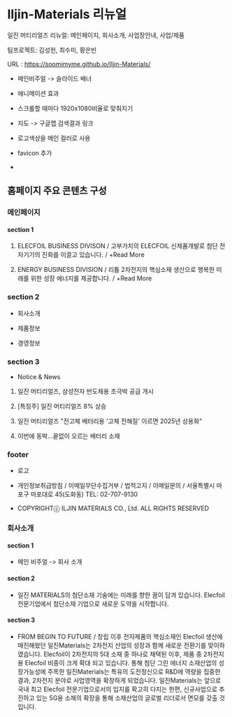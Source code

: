# Iljin-Materials 리뉴얼

일진 머티리얼즈 리뉴얼: 메인페이지, 회사소개, 사업장안내, 사업/제품

팀프로젝트: 김성헌, 최수미, 황은빈

URL : https://soomimyme.github.io/Iljin-Materials/

- 메인비주얼 -> 슬라이드 배너

- 애니메이션 효과

- 스크롤할 때마다 1920x1080비율로 맞춰지기

- 지도 -> 구글맵 검색결과 링크

- 로고색상을 메인 컬러로 사용

- favicon 추가
- 

## 홈페이지 주요 콘텐츠 구성

### 메인페이지

#### section 1

1. ELECFOIL BUSINESS DIVISON / 고부가치의 ELECFOIL 신제품개발로 첨단 전자기기의 진화를 이끌고 있습니다. / +Read More

2. ENERGY BUSINESS DIVISION / 리튬 2차전지의 핵심소재 생산으로 행복한 미래를 위한 성장 에너지를 제공합니다. / +Read More


### section 2

- 회사소개

- 제품정보 

- 경영정보


### section 3

- Notice & News 

1. 일진 머티리얼즈, 삼성전자 반도체용 초극박 공급 개시

2. [특징주] 일진 머티리얼즈 8% 상승

3. 일진 머티리얼즈 "전고체 배터리용 '고체 전해질' 이르면 2025년 상용화"

4. 이번에 동박...끝없이 오르는 배터리 소재


### footer

- 로고

- 개인정보취급방침 / 이메일무단수집거부 / 법적고지 / 이메일문의 / 서울특별시 마포구 마포대로 45(도화동) TEL: 02-707-9130

- COPYRIGHTⓒ ILJIN MATERIALS CO., Ltd. ALL RIGHTS RESERVED


### 회사소개

#### section 1

- 메인 비주얼 -> 회사 소개

#### section 2

- 일진 MATERIALS의 첨단소재 기술에는 미래를 향한 꿈이 담겨 있습니다. Elecfoil 전문기업에서 첨단소재 기업으로 새로운 도약을 시작합니다.

#### section 3

- FROM BEGIN TO FUTURE / 창립 이후 전자제품의 핵심소재인 Elecfoil 생산에 매진해왔던 일진Materials는 2차전지 산업의 성장과 함께 새로운 전환기를 맞이하였습니다. Elecfoil이 2차전지의 5대 소재 중 하나로 채택된 이후, 제품 중 2차전지용 Elecfoil 비중이 크게 확대 되고 있습니다. 통해 첨단 그린 에너지 소재산업의 성장가능성에 주목한 일진Materials는 특유의 도전정신으로 R&D에 역량을 집중한 결과, 2차전지 분야로 사업영역을 확장하게 되었습니다. 일진Materials는 앞으로 국내 최고 Elecfoil 전문기업으로서의 입지를 확고히 다지는 한편, 신규사업으로 추진하고 있는 5G용 소재의 확장을 통해 소재산업의 글로벌 리더로서 면모를 갖출 것입니다.

